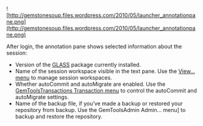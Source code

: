 ![http://gemstonesoup.files.wordpress.com/2010/05/launcher_annotationpane.png](http://gemstonesoup.files.wordpress.com/2010/05/launcher_annotationpane.png)

After login, the annotation pane shows selected information about the session:

  * Version of the [GLASS](GLASS.md) package currently installed.
  * Name of the session workspace visible in the text pane. Use the [View… menu](GemToolsView.md) to manage session workspaces.
  * Whether autoCommit and autoMigrate are enabled. Use the [GemToolsTransactions Transaction menu](.md) to control the autoCommit and autoMigrate settings.
  * Name of the backup file, if you’ve made a backup or restored your repository from backup. Use the GemToolsAdmin Admin… menu] to backup and restore the repository.